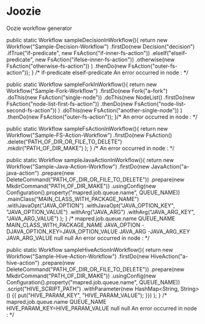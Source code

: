 # Joozie
Oozie workflow generator

  public static Workflow sampleDecisionInWorkflow(){
    return new Workflow("Sample-Decision-Workflow")
      .firstDo(new Decision("decision")
          .ifTrue("if-predicate", new FsAction("if-inner-fs-action"))
          .elseIf("elseif-predicate", new FsAction("ifelse-inner-fs-action"))
          .otherwise(new FsAction("otherwise-fs-action"))
      )
      .thenDo(new FsAction("outer-fs-action"));
  }
  /*
  <workflow-app name='Sample-Decision-Workflow'
    xmlns='uri:oozie:workflow:0.1'>
      <start to='decision'/>
      <decision name='decision'>
          <switch>
              <case to='if-inner-fs-action'>if-predicate</case>
              <case to='ifelse-inner-fs-action'>elseif-predicate</case>
              <default to='otherwise-fs-action'/>
          </switch>
      </decision>
      <action name='if-inner-fs-action'>
          <fs></fs>
          <ok to='outer-fs-action'/>
          <error to='Sample-Decision-Workflow-error'/>
      </action>
      <action name='ifelse-inner-fs-action'>
          <fs></fs>
          <ok to='outer-fs-action'/>
          <error to='Sample-Decision-Workflow-error'/>
      </action>
      <action name='otherwise-fs-action'>
          <fs></fs>
          <ok to='outer-fs-action'/>
          <error to='Sample-Decision-Workflow-error'/>
      </action>
      <action name='outer-fs-action'>
          <fs></fs>
          <ok to='Sample-Decision-Workflow-end'/>
          <error to='Sample-Decision-Workflow-error'/>
      </action>
      <end name='Sample-Decision-Workflow-end'/>
      <kill name='Sample-Decision-Workflow-error'>
          <message>An error occurred in node : </message>
      </kill>
  </workflow-app>
  */

  public static Workflow sampleForkInWorkflow(){
    return new Workflow("Sample-Fork-Workflow")
      .firstDo(new Fork("a-fork")
        .doThis(new FsAction("single-node"))
        .doThis(new NodeList()
            .firstDo(new FsAction("node-list-first-fs-action"))
            .thenDo(new FsAction("node-list-second-fs-action"))
        )
        .doThis(new FsAction("another-single-node"))
      )
      .thenDo(new FsAction("outer-fs-action"));
  }/*
  <workflow-app name='Sample-Fork-Workflow'
      xmlns='uri:oozie:workflow:0.1'>
      <start to='a-fork'/>
      <fork name='a-fork'>
          <path start='single-node'/>
          <path start='node-list-first-fs-action'/>
          <path start='another-single-node'/>
      </fork>
      <join name='a-fork-JOIN' to='outer-fs-action'/>
      <action name='single-node'>
          <fs></fs>
          <ok to='a-fork-JOIN'/>
          <error to='Sample-Fork-Workflow-error'/>
      </action>
      <action name='node-list-first-fs-action'>
          <fs></fs>
          <ok to='node-list-second-fs-action'/>
          <error to='Sample-Fork-Workflow-error'/>
      </action>
      <action name='node-list-second-fs-action'>
          <fs></fs>
          <ok to='a-fork-JOIN'/>
          <error to='Sample-Fork-Workflow-error'/>
      </action>
      <action name='another-single-node'>
          <fs></fs>
          <ok to='a-fork-JOIN'/>
          <error to='Sample-Fork-Workflow-error'/>
      </action>
      <action name='outer-fs-action'>
          <fs></fs>
          <ok to='Sample-Fork-Workflow-end'/>
          <error to='Sample-Fork-Workflow-error'/>
      </action>
      <end name='Sample-Fork-Workflow-end'/>
      <kill name='Sample-Fork-Workflow-error'>
          <message>An error occurred in node : </message>
      </kill>
  </workflow-app>
  */

  public static Workflow sampleFsActionInWorkflow(){
    return new Workflow("Sample-FS-Action-Workflow")
      .firstDo(new FsAction()
          .delete("PATH_OF_DIR_OR_FILE_TO_DELETE")
          .mkdir("PATH_OF_DIR_MAKE")
      );
  }
  /*
  <workflow-app name='Sample-FS-Action-Workflow'
    xmlns='uri:oozie:workflow:0.1'>
      <start to='NODE-9'/>
      <action name='NODE-9'>
          <fs>
              <delete path='PATH_OF_DIR_OR_FILE_TO_DELETE'/>
              <mkdir path='PATH_OF_DIR_MAKE'/>
          </fs>
          <ok to='Sample-FS-Action-Workflow-end'/>
          <error to='Sample-FS-Action-Workflow-error'/>
      </action>
      <end name='Sample-FS-Action-Workflow-end'/>
      <kill name='Sample-FS-Action-Workflow-error'>
          <message>An error occurred in node : </message>
      </kill>
  </workflow-app>
  */

  public static Workflow sampleJavaActionInWorkflow(){
    return new Workflow("Sample-Java-Action-Workflow")
      .firstDo(new JavaAction("a-java-action")
          .prepare(new DeleteCommand("PATH_OF_DIR_OR_FILE_TO_DELETE"))
          .prepare(new MkdirCommand("PATH_OF_DIR_MAKE"))
          .usingConfig(new Configuration().property("mapred.job.queue.name", QUEUE_NAME))
          .mainClass("MAIN_CLASS_WITH_PACKAGE_NAME")
          .withJavaOpt("JAVA_OPTION")
          .withJavaOpt("JAVA_OPTION_KEY", "JAVA_OPTION_VALUE")
          .withArg("JAVA_ARG")
          .withArg("JAVA_ARG_KEY", "JAVA_ARG_VALUE")
      );
  }
  /*
  <workflow-app name='Sample-Java-Action-Workflow'
    xmlns='uri:oozie:workflow:0.1'>
    <start to='a-java-action'/>
    <action name='a-java-action'>
        <java>
            <configuration>
                <property>
                    <name>mapred.job.queue.name</name>
                    <value>QUEUE_NAME</value>
                </property>
            </configuration>
            <prepare>
                <delete path='PATH_OF_DIR_OR_FILE_TO_DELETE'/>
                <mkdir path='PATH_OF_DIR_MAKE'/>
            </prepare>
            <main-class>MAIN_CLASS_WITH_PACKAGE_NAME</main-class>
            <java-opts>JAVA_OPTION -DJAVA_OPTION_KEY=JAVA_OPTION_VALUE</java-opts>
            <arg>
                <arg>JAVA_ARG</arg>
                <arg>-JAVA_ARG_KEY</arg>
                <arg>JAVA_ARG_VALUE</arg>
            </arg>
            <file>null</file>
            <archive>null</archive>
        </java>
        <ok to='Sample-Java-Action-Workflow-end'/>
        <error to='Sample-Java-Action-Workflow-error'/>
    </action>
    <end name='Sample-Java-Action-Workflow-end'/>
    <kill name='Sample-Java-Action-Workflow-error'>
        <message>An error occurred in node : </message>
    </kill>
  </workflow-app>
  */

  public static Workflow sampleHiveActionInWorkflow(){
    return new Workflow("Sample-Hive-Action-Workflow")
      .firstDo(new HiveAction("a-hive-action")
          .prepare(new DeleteCommand("PATH_OF_DIR_OR_FILE_TO_DELETE"))
          .prepare(new MkdirCommand("PATH_OF_DIR_MAKE"))
          .usingConfig(new Configuration().property("mapred.job.queue.name", QUEUE_NAME))
          .script("HIVE_SCRIPT_PATH")
          .withParameter(new HashMap<String, String>() {{
            put("HIVE_PARAM_KEY", "HIVE_PARAM_VALUE");
          }})
      );
  }
  /*
  <workflow-app name='Sample-Hive-Action-Workflow'
    xmlns='uri:oozie:workflow:0.1'>
    <start to='a-hive-action'/>
    <action name='a-hive-action'>
        <hive
            xmlns='uri:oozie:hive-action:0.2'>
            <configuration>
                <property>
                    <name>mapred.job.queue.name</name>
                    <value>QUEUE_NAME</value>
                </property>
            </configuration>
            <prepare>
                <delete path='PATH_OF_DIR_OR_FILE_TO_DELETE'/>
                <mkdir path='PATH_OF_DIR_MAKE'/>
            </prepare>
            <script>HIVE_SCRIPT_PATH</script>
            <param>HIVE_PARAM_KEY=HIVE_PARAM_VALUE</param>
            <file>null</file>
            <archive>null</archive>
        </hive>
        <ok to='Sample-Hive-Action-Workflow-end'/>
        <error to='Sample-Hive-Action-Workflow-error'/>
    </action>
    <end name='Sample-Hive-Action-Workflow-end'/>
    <kill name='Sample-Hive-Action-Workflow-error'>
        <message>An error occurred in node : </message>
    </kill>
  </workflow-app>
  */
